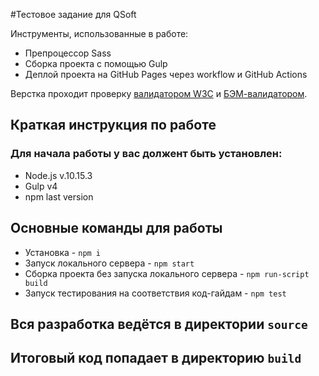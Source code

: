 #Тестовое задание для QSoft

Инструменты, использованные в работе:
* Препроцессор Sass
* Сборка проекта с помощью Gulp
* Деплой проекта на GitHub Pages через workflow и GitHub Actions

Верстка проходит проверку [валидатором W3C](https://validator.w3.org/) и [БЭМ-валидатором](https://yoksel.github.io/html-tree/).

## Краткая инструкция по работе
### Для начала работы у вас должент быть установлен:
* Node.js v.10.15.3
* Gulp v4
* npm last version
## Основные команды для работы
* Установка - `npm i`
* Запуск локального сервера - `npm start`
* Сборка проекта без запуска локального сервера - `npm run-script build`
* Запуск тестирования на соответствия код-гайдам - `npm test`

## Вся разработка ведётся в директории `source`
## Итоговый код попадает в директорию `build`
